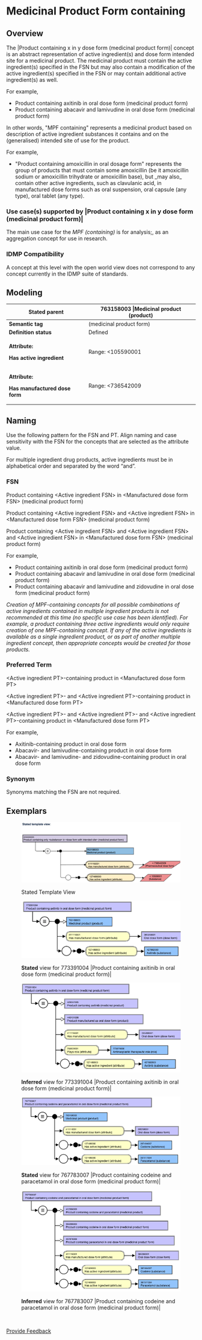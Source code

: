 # Medicinal Product Form containing

## Overview

The |Product containing x in y dose form (medicinal product form)| concept is an abstract representation of active ingredient(s) and dose form intended site for a medicinal product. The medicinal product must contain the active ingredient(s) specified in the FSN but may also contain a modification of the active ingredient(s) specified in the FSN or may contain additional active ingredient(s) as well.

For example,

* Product containing axitinib in oral dose form (medicinal product form)
* Product containing abacavir and lamivudine in oral dose form (medicinal product form)

In other words, "MPF containing" represents a medicinal product based on description of active ingredient substances it contains and on the (generalised) intended site of use for the product.

For example,

* "Product containing amoxicillin in oral dosage form" represents the group of products that must contain some amoxicillin (be it amoxicillin sodium or amoxicillin trihydrate or amoxicillin base), but  \_may also\_ contain other active ingredients, such as clavulanic acid, in manufactured dose forms such as oral suspension, oral capsule (any type), oral tablet (any type).&#x20;

### Use case(s) supported by |Product containing x in y dose form (medicinal product form)|

The main use case for the _MPF (containing)_ is for analysis;, as an aggregation concept for use in research.

### IDMP Compatibility

A concept at this level with the open world view does not correspond to any concept currently in the IDMP suite of standards.

## Modeling

| **Stated parent**                                                                    | 763158003 \|Medicinal product (product)                                                                                                                                                                                                                                                                                                                                                                                                                                                                                                                                                                                                                                                                                                                                                                                                                                                                        |
| ------------------------------------------------------------------------------------ | -------------------------------------------------------------------------------------------------------------------------------------------------------------------------------------------------------------------------------------------------------------------------------------------------------------------------------------------------------------------------------------------------------------------------------------------------------------------------------------------------------------------------------------------------------------------------------------------------------------------------------------------------------------------------------------------------------------------------------------------------------------------------------------------------------------------------------------------------------------------------------------------------------------- |
| **Semantic tag**                                                                     | (medicinal product form)                                                                                                                                                                                                                                                                                                                                                                                                                                                                                                                                                                                                                                                                                                                                                                                                                                                                                       |
| **Definition status**                                                                | Defined                                                                                                                                                                                                                                                                                                                                                                                                                                                                                                                                                                                                                                                                                                                                                                                                                                                                                                        |
| <p><strong>Attribute:</strong></p><p><strong>Has active ingredient</strong></p>      | <p>Range: &#x3C;105590001 |Substance (substance)|, excluding concepts representing structural groupers, dispositions, or roles</p><p>Cardinality: 1..*</p><p>There is no technical limit on the number of Has active ingredient attributes that may be added to a concept; a practical limit may be imposed at a later date.</p><p>This attribute is grouped. </p>                                                                                                                                                                                                                                                                                                                                                                                                                                                                                                                                             |
| <p><strong>Attribute:</strong></p><p><strong>Has manufactured dose form</strong></p> | <p>Range: &#x3C;736542009 |Pharmaceutical dose form (dose form)</p><ul><li>Only descendants that are groupers representing intended site only (e.g. 385268001 |Oral dose form (dose form)|, 385287007 |Parenteral dose form (dose form)|)</li></ul><p>Cardinality: 1..1</p><p>Exceptions: </p><ul><li>385217004 |Conventional release gas for inhalation (dose form)| may be used as manufactured dose form for Medicinal product form concepts.</li><li>785898006 |Conventional release solution for irrigation (dose form)| does not have 736474004 |Has dose form intended site (attribute)| but can be used as a target for manufactured dose form for Medicinal product form concepts.</li></ul><p>Notes</p><ul><li>This attribute describes a grouping dose form concept for the medicinal product, where the grouping is the intended site for administration of the dose form of the product</li></ul> |

## Naming

Use the following pattern for the FSN and PT. Align naming and case sensitivity with the FSN for the concepts that are selected as the attribute value.

For multiple ingredient drug products, active ingredients must be in alphabetical order and separated by the word “and”.

### FSN

Product containing \<Active ingredient FSN> in \<Manufactured dose form FSN> (medicinal product form)

Product containing \<Active ingredient FSN> and \<Active ingredient FSN> in \<Manufactured dose form FSN> (medicinal product form)

Product containing \<Active ingredient FSN> and \<Active ingredient FSN> and \<Active ingredient FSN> in \<Manufactured dose form FSN> (medicinal product form)

For example,

* Product containing axitinib in oral dose form (medicinal product form)
* Product containing abacavir and lamivudine in oral dose form (medicinal product form)
* Product containing abacavir and lamivudine and zidovudine in oral dose form (medicinal product form)

_Creation of MPF-containing concepts for all possible combinations of active ingredients contained in multiple ingredient products is not recommended at this time (no specific use case has been identified). For example, a product containing three active ingredients would only require creation of one MPF-containing concept. If any of the active ingredients is available as a single ingredient product, or as part of another multiple ingredient concept, then appropriate concepts would be created for those products._

### Preferred Term

\<Active ingredient PT>-containing product in \<Manufactured dose form PT>

\<Active ingredient PT>- and \<Active ingredient PT>-containing product in \<Manufactured dose form PT>

\<Active ingredient PT>- and \<Active ingredient PT>- and \<Active ingredient PT>-containing product in \<Manufactured dose form PT>

For example,

* Axitinib-containing product in oral dose form
* Abacavir- and lamivudine-containing product in oral dose form
* Abacavir- and lamivudine- and zidovudine-containing product in oral dose form

### Synonym

Synonyms matching the FSN are not required.

## Exemplars

<figure><img src="../../../../../../../.gitbook/assets/image (20) (1) (1).png" alt=""><figcaption><p>Stated Template View</p></figcaption></figure>

<figure><img src="../../../../../../../.gitbook/assets/image (22) (1) (1).png" alt=""><figcaption><p><strong>Stated</strong> view for 773391004 |Product containing axitinib in oral dose form (medicinal product form)|</p></figcaption></figure>

<figure><img src="../../../../../../../.gitbook/assets/image (23) (1) (1).png" alt=""><figcaption><p><strong>Inferred</strong> view for 773391004 |Product containing axitinib in oral dose form (medicinal product form)|</p></figcaption></figure>

<figure><img src="../../../../../../../.gitbook/assets/image (24) (1) (1).png" alt=""><figcaption><p><strong>Stated</strong> view for 767783007 |Product containing codeine and paracetamol in oral dose form (medicinal product form)|</p></figcaption></figure>

<figure><img src="../../../../../../../.gitbook/assets/image (25) (1) (1).png" alt=""><figcaption><p><strong>Inferred</strong> view for 767783007 |Product containing codeine and paracetamol in oral dose form (medicinal product form)|</p></figcaption></figure>

<figure><img src="../../../../../../../authoring/pharmaceutical-and-biologic-product/images/174690705.png" alt=""><figcaption></figcaption></figure>






<a href="https://docs.google.com/forms/d/e/1FAIpQLScTmbZIf0UEQwYDkY27EEWBkaiYkHSbR0_9DmFrMLXoQLyL7Q/viewform?usp=pp_url&entry.1767247133=SCT+Editorial+Guide&entry.670899847=Medicinal%20Product%20Form%20containing" class="button primary">Provide Feedback</a>
